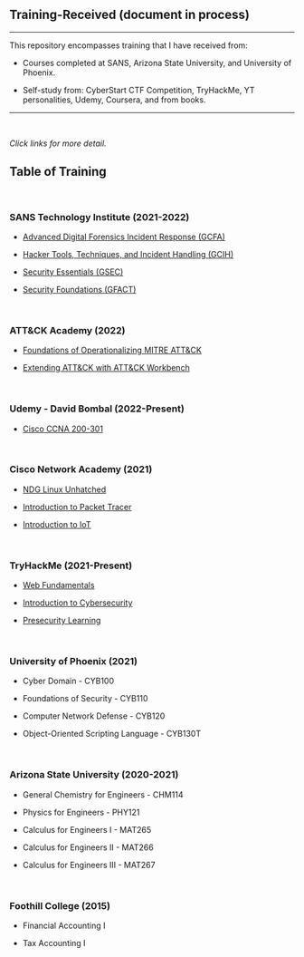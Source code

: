 ## Training-Received (document in process)
---

This repository encompasses training that I have received from:
- Courses completed at SANS, Arizona State University, and University of Phoenix.

- Self-study from:  CyberStart CTF Competition, TryHackMe, YT personalities, Udemy, Coursera, and from books.

---
<br>

*Click links for more detail.*

## Table of Training

<br>

### **SANS Technology Institute (2021-2022)**

- [ Advanced Digital Forensics Incident
Response (GCFA) ]()

- [ Hacker Tools, Techniques, and Incident Handling (GCIH) ]( GCIH_Training.md )

- [ Security Essentials (GSEC) ]()

- [ Security Foundations (GFACT) ]()

<br>

### **ATT&CK Academy (2022)**

- [ Foundations of Operationalizing MITRE ATT&CK ]()

- [ Extending ATT&CK with ATT&CK Workbench ]()

<br>

### **Udemy - David Bombal (2022-Present)**
- [ Cisco CCNA 200-301 ]( CCNA_Training.md )

<br>

### **Cisco Network Academy (2021)**

- [ NDG Linux Unhatched ]()

- [ Introduction to Packet Tracer ]()

- [ Introduction to IoT ]()

<br>

### **TryHackMe (2021-Present)**

- [ Web Fundamentals ]()

- [ Introduction to Cybersecurity ]()

- [ Presecurity Learning ]()

<br>

### **University of Phoenix (2021)**

- Cyber Domain - CYB100

- Foundations of Security - CYB110

- Computer Network Defense - CYB120

- Object-Oriented Scripting Language - CYB130T

<br>

### **Arizona State University (2020-2021)**

- General Chemistry for Engineers - CHM114

- Physics for Engineers - PHY121

- Calculus for Engineers I - MAT265

- Calculus for Engineers II - MAT266

- Calculus for Engineers III - MAT267

<br>

### **Foothill College (2015)**

- Financial Accounting I

- Tax Accounting I

